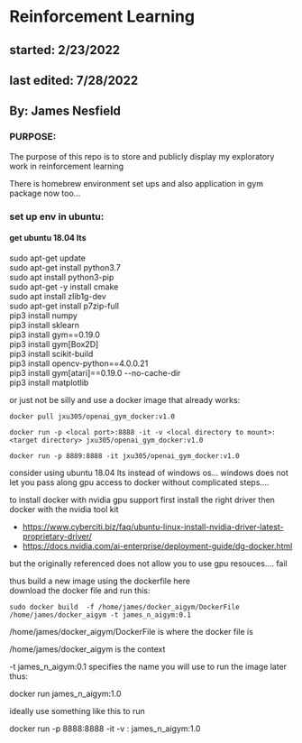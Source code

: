 # Reinforcement Learning

## started: 2/23/2022
## last edited: 7/28/2022

## By: James Nesfield

### PURPOSE: 
The purpose of this repo is to store and publicly display my exploratory work in reinforcement learning 

There is homebrew environment set ups and also application in gym package now too...

### set up env in ubuntu:<br>
#### get ubuntu 18.04 lts
sudo apt-get update<br>
sudo apt-get install python3.7<br>
sudo apt install python3-pip<br>
sudo apt-get -y install cmake<br>
sudo apt install zlib1g-dev<br>
sudo apt-get install p7zip-full<br>
pip3 install numpy<br>
pip3 install sklearn<br>
pip3 install gym==0.19.0<br>
pip3 install gym[Box2D]<br>
pip3 install scikit-build<br>
pip3 install opencv-python==4.0.0.21<br>
pip3 install gym[atari]==0.19.0 --no-cache-dir<br>
pip3 install matplotlib<br>

or just not be silly and use a docker image that already works:<br>
```
docker pull jxu305/openai_gym_docker:v1.0 

docker run -p <local port>:8888 -it -v <local directory to mount>:<target directory> jxu305/openai_gym_docker:v1.0

docker run -p 8889:8888 -it jxu305/openai_gym_docker:v1.0
```

consider using ubuntu 18.04 lts instead of windows os... windows does not let you pass along gpu access to docker without complicated steps....

to install docker with nvidia gpu support first install the right driver then docker with the nvidia tool kit
- https://www.cyberciti.biz/faq/ubuntu-linux-install-nvidia-driver-latest-proprietary-driver/
- https://docs.nvidia.com/ai-enterprise/deployment-guide/dg-docker.html

but the originally referenced does not allow you to use gpu resouces.... fail


thus build a new image using the dockerfile here<br>
download the docker file and run this:

```
sudo docker build  -f /home/james/docker_aigym/DockerFile /home/james/docker_aigym -t james_n_aigym:0.1
```
/home/james/docker_aigym/DockerFile is where the docker file is

/home/james/docker_aigym is the context

-t james_n_aigym:0.1 specifies the name you will use to run the image later thus:

docker run james_n_aigym:1.0

ideally use something like this to run

docker run -p 8888:8888 -it -v <local directory to mount>:<target directory> james_n_aigym:1.0


